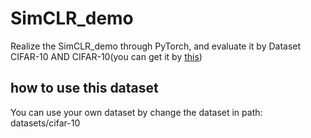 # SimCLR_demo
Realize the SimCLR_demo through PyTorch, and evaluate it by Dataset CIFAR-10 AND CIFAR-10(you can get it by [this](http://www.cs.toronto.edu/~kriz/cifar.html))

## how to use this dataset

You can use your own dataset by change the dataset in path: datasets/cifar-10

